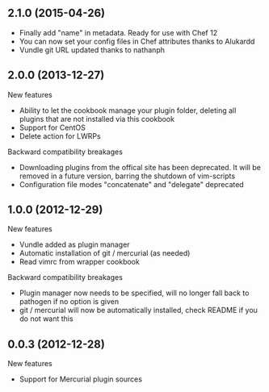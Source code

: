 2.1.0 (2015-04-26)
------------------

 * Finally add "name" in metadata. Ready for use with Chef 12
 * You can now set your config files in Chef attributes thanks to Alukardd
 * Vundle git URL updated thanks to nathanph

2.0.0 (2013-12-27)
------------------

New features

  * Ability to let the cookbook manage your plugin folder, deleting all plugins that are not installed via this cookbook
  * Support for CentOS
  * Delete action for LWRPs

Backward compatibility breakages

  * Downloading plugins from the offical site has been deprecated. It will be removed in a future version, barring the shutdown of vim-scripts
  * Configuration file modes "concatenate" and "delegate" deprecated

1.0.0 (2012-12-29)
------------------

New features

  * Vundle added as plugin manager
  * Automatic installation of git / mercurial (as needed)
  * Read vimrc from wrapper cookbook

Backward compatibility breakages

  * Plugin manager now needs to be specified, will no longer fall back to pathogen if no option is given
  * git / mercurial will now be automatically installed, check README if you do not want this

0.0.3 (2012-12-28)
------------------

New features

 * Support for Mercurial plugin sources
